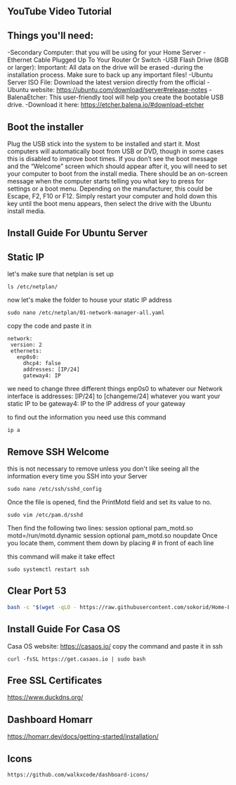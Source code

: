 ## YouTube Video Tutorial


## Things you'll need:

-Secondary Computer: that you will be using for your Home Server
-Ethernet Cable Plugged Up To Your Router Or Switch
-USB Flash Drive (8GB or larger): Important: All data on the drive will be erased 
-during the installation process. Make sure to back up any important files!
-Ubuntu Server ISO File: Download the latest version directly from the official
-Ubuntu website: https://ubuntu.com/download/server#release-notes
-BalenaEtcher: This user-friendly tool will help you create the bootable USB drive. 
-Download it here: https://etcher.balena.io/#download-etcher

## Boot the installer

Plug the USB stick into the system to be installed and start it.
Most computers will automatically boot from USB or DVD, though in 
some cases this is disabled to improve boot times. If you don’t see the 
boot message and the “Welcome” screen which should appear after it, 
you will need to set your computer to boot from the install media.
There should be an on-screen message when the computer starts 
telling you what key to press for settings or a boot menu. Depending on 
the manufacturer, this could be Escape, F2, F10 or F12. Simply restart 
your computer and hold down this key until the boot menu appears, 
then select the drive with the Ubuntu install media.

## Install Guide For Ubuntu Server


## Static IP


let's make sure that netplan is set up
```Command
ls /etc/netplan/
```

now let's make the folder to house your static IP address
```Command
sudo nano /etc/netplan/01-network-manager-all.yaml
```

copy the code and paste it in
```text
network:
 version: 2
 ethernets:
   enp0s0:
     dhcp4: false
     addresses: [IP/24]
     gateway4: IP
```
we need to change three different things
enp0s0 to whatever our Network interface is 
addresses: [IP/24] to [changeme/24] whatever you want your static IP to be
gateway4: IP to the IP address of your gateway

to find out the information you need use this command
```Command
ip a
```

## Remove SSH Welcome
this is not necessary to remove unless 
you don't like seeing all the information every time 
you SSH into your Server

```Command
sudo nano /etc/ssh/sshd_config
```
Once the file is opened, find the PrintMotd field and set its value to no.

```Command
sudo vim /etc/pam.d/sshd
```
Then find the following two lines:
session    optional     pam_motd.so  motd=/run/motd.dynamic
session    optional     pam_motd.so noupdate
Once you locate them, comment them down by placing # in front of each line


this command will make it take effect
```Command
sudo systemctl restart ssh
```

## Clear Port 53
```bash
bash -c "$(wget -qLO - https://raw.githubusercontent.com/sokorid/Home-Lab-Stuff/main/How-To-Setup-Casaos-Through-Ubuntu-Server-For-Beginners/Clear_Port_53.sh)"
```

## Install Guide For Casa OS
Casa OS website:
https://casaos.io/
copy the command and paste it in ssh
```curl
curl -fsSL https://get.casaos.io | sudo bash
```

## Free SSL Certificates
https://www.duckdns.org/


## Dashboard Homarr
https://homarr.dev/docs/getting-started/installation/


## Icons

```text
https://github.com/walkxcode/dashboard-icons/
```


```Command
```
